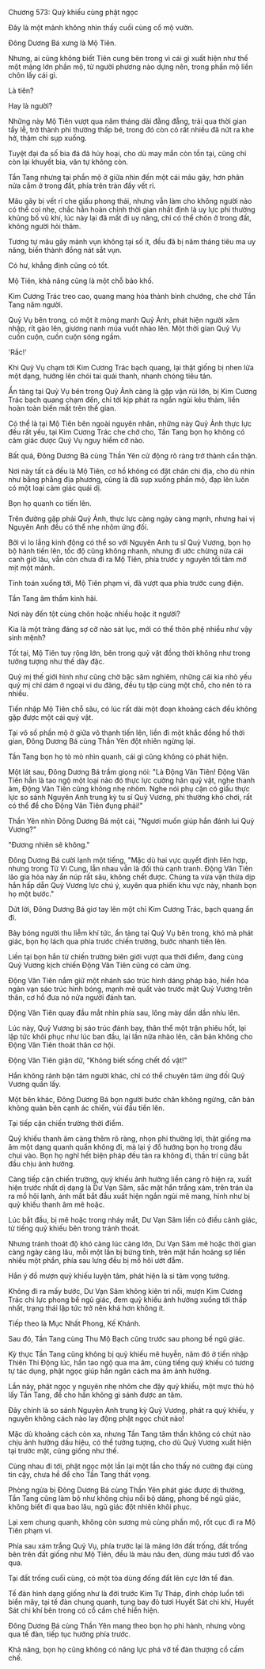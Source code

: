 




Chương 573: Quỷ khiếu cùng phật ngọc


Đây là một mảnh không nhìn thấy cuối cùng cổ mộ vườn.

Đông Dương Bá xưng là Mộ Tiên.

Nhưng, ai cũng không biết Tiên cung bên trong vì cái gì xuất hiện như thế một mảng lớn phần mộ, từ người phương nào dựng nên, trong phần mộ liền chôn lấy cái gì.

Là tiên?

Hay là người?

Những này Mộ Tiên vượt qua năm tháng dài đằng đẵng, trải qua thời gian tẩy lễ, trở thành phi thường thấp bé, trong đó còn có rất nhiều đã nứt ra khe hở, thậm chí sụp xuống.

Tuyệt đại đa số bia đá đã hủy hoại, cho dù may mắn còn tồn tại, cũng chỉ còn lại khuyết bia, văn tự không còn.

Tần Tang nhưng tại phần mộ ở giữa nhìn đến một cái mâu gãy, hơn phân nửa cắm ở trong đất, phía trên tràn đầy vết rỉ.

Mâu gãy bị vết rỉ che giấu phong thái, nhưng vẫn làm cho không người nào có thể coi nhẹ, chắc hẳn hoàn chỉnh thời gian nhất định là uy lực phi thường khủng bố vũ khí, lúc này lại đã mất đi uy năng, chỉ có thể chôn ở trong đất, không người hỏi thăm.

Tương tự mâu gãy mảnh vụn không tại số ít, đều đã bị năm tháng tiêu ma uy năng, biến thành đồng nát sắt vụn.

Có hư, khẳng định cũng có tốt.

Mộ Tiên, khả năng cũng là một chỗ bảo khố.

Kim Cương Trác treo cao, quang mang hóa thành bình chướng, che chở Tần Tang năm người.

Quỷ Vụ bên trong, có một ít mỏng manh Quỷ Ảnh, phát hiện người xâm nhập, rít gào lên, giương nanh múa vuốt nhào lên. Một thời gian Quỷ Vụ cuồn cuộn, cuồn cuộn sóng ngầm.

'Rắc!'

Khi Quỷ Vụ chạm tới Kim Cương Trác bạch quang, lại thật giống bị nhen lửa một dạng, hướng lên chói tai quái thanh, nhanh chóng tiêu tán.

Ẩn tàng tại Quỷ Vụ bên trong Quỷ Ảnh càng là gặp vận rủi lớn, bị Kim Cương Trác bạch quang chạm đến, chỉ tới kịp phát ra ngắn ngủi kêu thảm, liền hoàn toàn biến mất trên thế gian.

Có thể là tại Mộ Tiên bên ngoài nguyên nhân, những này Quỷ Ảnh thực lực đều rất yếu, tại Kim Cương Trác che chở cho, Tần Tang bọn họ không có cảm giác được Quỷ Vụ nguy hiểm cỡ nào.

Bất quá, Đông Dương Bá cùng Thần Yên cử động rõ ràng trở thành cẩn thận.

Nơi này tất cả đều là Mộ Tiên, cơ hồ không có đặt chân chi địa, cho dù nhìn như bằng phẳng địa phương, cũng là đã sụp xuống phần mộ, đạp lên luôn có một loại cảm giác quái dị.

Bọn họ quanh co tiến lên.

Trên đường gặp phải Quỷ Ảnh, thực lực càng ngày càng mạnh, nhưng hai vị Nguyên Anh đều có thể nhẹ nhõm ứng đối.

Bởi vì lo lắng kinh động có thể so với Nguyên Anh tu sĩ Quỷ Vương, bọn họ bộ hành tiến lên, tốc độ cũng không nhanh, nhưng đi ước chừng nửa cái canh giờ lâu, vẫn còn chưa đi ra Mộ Tiên, phía trước y nguyên tối tăm mờ mịt một mảnh.

Tính toán xuống tới, Mộ Tiên phạm vi, đã vượt qua phía trước cung điện.

Tần Tang âm thầm kinh hãi.

Nơi này đến tột cùng chôn hoặc nhiều hoặc ít người?

Kia là một tràng đáng sợ cỡ nào sát lục, mới có thể thôn phệ nhiều như vậy sinh mệnh?

Tốt tại, Mộ Tiên tuy rộng lớn, bên trong quỷ vật đồng thời không như trong tưởng tượng như thế dày đặc.

Quỷ mị thế giới hình như cũng chờ bậc sâm nghiêm, những cái kia nhỏ yếu quỷ mị chỉ dám ở ngoại vi du đãng, đều tụ tập cùng một chỗ, cho nên tỏ ra nhiều.

Tiến nhập Mộ Tiên chỗ sâu, có lúc rất dài một đoạn khoảng cách đều không gặp được một cái quỷ vật.

Tại vô số phần mộ ở giữa vô thanh tiến lên, liền đi một khắc đồng hồ thời gian, Đông Dương Bá cùng Thần Yên đột nhiên ngừng lại.

Tần Tang bọn họ tò mò nhìn quanh, cái gì cũng không có phát hiện.

Một lát sau, Đông Dương Bá trầm giọng nói: "Là Động Vân Tiên! Động Vân Tiên hẳn là tao ngộ một loại nào đó thực lực cường hãn quỷ vật, nghe thanh âm, Động Vân Tiên cũng không nhẹ nhõm. Nghe nói phụ cận có giấu thực lực so sánh Nguyên Anh trung kỳ tu sĩ Quỷ Vương, phi thường khó chơi, rất có thể để cho Động Vân Tiên đụng phải!"

Thần Yên nhìn Đông Dương Bá một cái, "Ngươi muốn giúp hắn đánh lui Quỷ Vương?"

"Đương nhiên sẽ không."

Đông Dương Bá cười lạnh một tiếng, "Mặc dù hai vực quyết định liên hợp, nhưng trong Tử Vi Cung, lẫn nhau vẫn là đối thủ cạnh tranh. Động Vân Tiên lão gia hỏa này ẩn núp rất sâu, không chết được. Chúng ta vừa vặn thừa dịp hắn hấp dẫn Quỷ Vương lực chú ý, xuyên qua phiến khu vực này, nhanh bọn họ một bước."

Dứt lời, Đông Dương Bá giơ tay lên một chỉ Kim Cương Trác, bạch quang ẩn đi.

Bảy bóng người thu liễm khí tức, ẩn tàng tại Quỷ Vụ bên trong, khó mà phát giác, bọn họ lách qua phía trước chiến trường, bước nhanh tiến lên.

Liền tại bọn hắn từ chiến trường biên giới vượt qua thời điểm, đang cùng Quỷ Vương kịch chiến Động Vân Tiên cũng có cảm ứng.

Động Vân Tiên nắm giữ một nhánh sáo trúc hình dáng pháp bảo, hiển hóa ngàn vạn sáo trúc hình bóng, mạnh mẽ quất vào trước mặt Quỷ Vương trên thân, cơ hồ đưa nó nửa người đánh tan.

Động Vân Tiên quay đầu mắt nhìn phía sau, lông mày dần dần nhíu lên.

Lúc này, Quỷ Vương bị sáo trúc đánh bay, thân thể một trận phiêu hốt, lại lập tức khôi phục như lúc ban đầu, lại lần nữa nhào lên, căn bản không cho Động Vân Tiên thoát thân cơ hội.

Động Vân Tiên giận dữ, "Không biết sống chết đồ vật!"

Hắn không rảnh bận tâm người khác, chỉ có thể chuyên tâm ứng đối Quỷ Vương quấn lấy.

Một bên khác, Đông Dương Bá bọn người bước chân không ngừng, căn bản không quản bên cạnh ác chiến, vùi đầu tiến lên.

Tại tiếp cận chiến trường thời điểm.

Quỷ khiếu thanh âm càng thêm rõ ràng, nhọn phi thường lợi, thật giống ma âm một dạng quanh quẩn không đi, mà lại ý đồ hướng bọn họ trong đầu chui vào. Bọn họ nghĩ hết biện pháp đều tản ra không đi, thần trí cũng bắt đầu chịu ảnh hưởng.

Càng tiếp cận chiến trường, quỷ khiếu ảnh hưởng liền càng rõ hiện ra, xuất hiện trước nhất dị dạng là Dư Vạn Sâm, sắc mặt hắn trắng xám, trên trán ứa ra mồ hôi lạnh, ánh mắt bắt đầu xuất hiện ngắn ngủi mê mang, hình như bị quỷ khiếu thanh âm mê hoặc.

Lúc bắt đầu, bị mê hoặc trong nháy mắt, Dư Vạn Sâm liền có điều cảnh giác, từ tiếng quỷ khiếu bên trong tránh thoát.

Nhưng tránh thoát độ khó càng lúc càng lớn, Dư Vạn Sâm mê hoặc thời gian càng ngày càng lâu, mỗi một lần bị bừng tỉnh, trên mặt hắn hoảng sợ liền nhiều một phần, phía sau lưng đều bị mồ hôi ướt đẫm.

Hắn ý đồ mượn quỷ khiếu luyện tâm, phát hiện là si tâm vọng tưởng.

Không đi ra mấy bước, Dư Vạn Sâm không kiên trì nổi, mượn Kim Cương Trác chi lực phong bế ngũ giác, đem quỷ khiếu ảnh hưởng xuống tới thấp nhất, trạng thái lập tức trở nên khá hơn không ít.

Tiếp theo là Mục Nhất Phong, Kế Khánh.

Sau đó, Tần Tang cùng Thu Mộ Bạch cũng trước sau phong bế ngũ giác.

Kỳ thực Tần Tang cũng không bị quỷ khiếu mê huyễn, năm đó ở tiến nhập Thiên Thi Động lúc, hắn tao ngộ qua ma âm, cùng tiếng quỷ khiếu có tương tự tác dụng, phật ngọc giúp hắn ngăn cách ma âm ảnh hưởng.

Lần này, phật ngọc y nguyên nhẹ nhõm che đậy quỷ khiếu, một mực thủ hộ lấy Tần Tang, để cho hắn không gì sánh được an tâm.

Đây chính là so sánh Nguyên Anh trung kỳ Quỷ Vương, phát ra quỷ khiếu, y nguyên không cách nào lay động phật ngọc chút nào!

Mặc dù khoảng cách còn xa, nhưng Tần Tang tâm thần không có chút nào chịu ảnh hưởng dấu hiệu, có thể tưởng tượng, cho dù Quỷ Vương xuất hiện tại trước mặt, cũng giống như thế.

Cùng nhau đi tới, phật ngọc một lần lại một lần cho thấy nó cường đại cùng tin cậy, chưa hề để cho Tần Tang thất vọng.

Phòng ngừa bị Đông Dương Bá cùng Thần Yên phát giác được dị thường, Tần Tang cũng làm bộ như không chịu nổi bộ dáng, phong bế ngũ giác, không biết đi qua bao lâu, ngũ giác đột nhiên khôi phục.

Lại xem chung quanh, không còn sương mù cùng phần mộ, rốt cục đi ra Mộ Tiên phạm vi.

Phía sau xám trắng Quỷ Vụ, phía trước lại là mảng lớn đất trống, đất trống bên trên đất giống như Mộ Tiên, đều là màu nâu đen, dùng máu tươi đổ vào qua.

Tại đất trống cuối cùng, có một tòa dùng đống đất lên cực lớn tế đàn.

Tế đàn hình dạng giống như là đời trước Kim Tự Tháp, đỉnh chóp luồn tới biển mây, tại tế đàn chung quanh, tung bay đỏ tươi Huyết Sát chi khí, Huyết Sát chi khí bên trong có cổ cấm chế hiển hiện.

Đông Dương Bá cùng Thần Yên mang theo bọn họ phi hành, nhưng vòng qua tế đàn, tiếp tục hướng phía trước.

Khả năng, bọn họ cũng không có năng lực phá vỡ tế đàn thượng cổ cấm chế.




